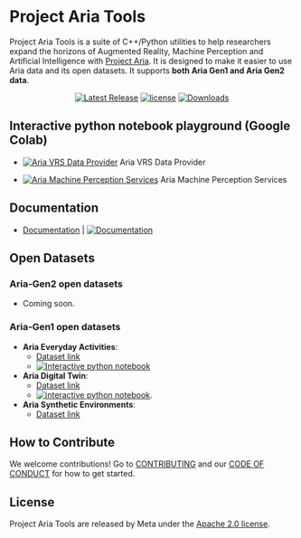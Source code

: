 # Project Aria Tools

Project Aria Tools is a suite of C++/Python utilities to help researchers expand
the horizons of Augmented Reality, Machine Perception and Artificial
Intelligence with [Project Aria](https://projectaria.com/). It is designed to
make it easier to use Aria data and its open datasets. It supports **both Aria
Gen1 and Aria Gen2 data**.

<div align="center">
  <a href="https://github.com/facebookresearch/projectaria_tools/releases"><img alt="Latest Release" src="https://img.shields.io/github/v/release/facebookresearch/projectaria_tools.svg" /></a>
  <a href="https://github.com/facebookresearch/projectaria_tools/blob/main/LICENSE">
  <img alt="license" src="https://img.shields.io/badge/License-Apache--2.0-blue.svg"/></a>
  <a href="https://pepy.tech/project/projectaria_tools">
  <img alt="Downloads" src="https://pepy.tech/badge/projectaria_tools"></a>
</div>

## Interactive python notebook playground (Google Colab)

- [![Aria VRS Data Provider](https://colab.research.google.com/assets/colab-badge.svg)](https://colab.research.google.com/github/facebookresearch/projectaria_tools/blob/1.6.0/core/examples/dataprovider_quickstart_tutorial.ipynb) Aria VRS Data Provider

- [![Aria Machine Perception Services](https://colab.research.google.com/assets/colab-badge.svg)](https://colab.research.google.com/github/facebookresearch/projectaria_tools/blob/1.6.0/core/examples/mps_quickstart_tutorial.ipynb) Aria Machine Perception Services

## Documentation

- [Documentation](https://facebookresearch.github.io/projectaria_tools/docs/intro)
  |
  [![Documentation](https://github.com/facebookresearch/projectaria_tools/actions/workflows/publish-website.yml/badge.svg)](https://github.com/facebookresearch/projectaria_tools/actions/workflows/publish-website.yml)

## Open Datasets

### Aria-Gen2 open datasets

- Coming soon.

### Aria-Gen1 open datasets

- **Aria Everyday Activities**:
  - [Dataset link](https://www.projectaria.com/datasets/aea/)
  - [![Interactive python notebook](https://colab.research.google.com/assets/colab-badge.svg)](https://colab.research.google.com/github/facebookresearch/projectaria_tools/blob/main/projects/AriaEverydayActivities/examples/aea_quickstart_tutorial.ipynb)
- **Aria Digital Twin**:
  - [Dataset link](https://www.projectaria.com/datasets/adt)
  - [![interactive python notebook](https://colab.research.google.com/assets/colab-badge.svg)](https://colab.research.google.com/github/facebookresearch/projectaria_tools/blob/main/projects/AriaDigitalTwinDatasetTools/examples/adt_quickstart_tutorial.ipynb).
- **Aria Synthetic Environments**:
  - [Dataset link](https://www.projectaria.com/datasets/ase)

## How to Contribute

We welcome contributions! Go to
[CONTRIBUTING](https://github.com/facebookresearch/projectaria_tools/blob/main/.github/CONTRIBUTING.md)
and our
[CODE OF CONDUCT](https://github.com/facebookresearch/projectaria_tools/blob/main/.github/CODE_OF_CONDUCT.md)
for how to get started.

## License

Project Aria Tools are released by Meta under the
[Apache 2.0 license](https://github.com/facebookresearch/projectaria_tools/blob/main/LICENSE).
